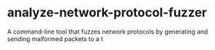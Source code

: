 # analyze-network-protocol-fuzzer
A command-line tool that fuzzes network protocols by generating and sending malformed packets to a t
